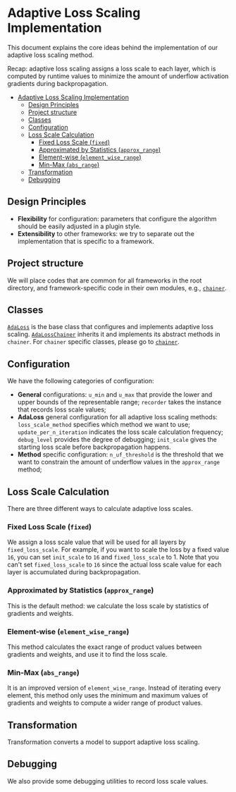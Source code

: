 # Adaptive Loss Scaling Implementation

This document explains the core ideas behind the implementation of our adaptive loss scaling method.

Recap: adaptive loss scaling assigns a loss scale to each layer, which is computed by runtime values to minimize the amount of underflow activation gradients during backpropagation.

- [Adaptive Loss Scaling Implementation](#adaptive-loss-scaling-implementation)
  - [Design Principles](#design-principles)
  - [Project structure](#project-structure)
  - [Classes](#classes)
  - [Configuration](#configuration)
  - [Loss Scale Calculation](#loss-scale-calculation)
    - [Fixed Loss Scale (`fixed`)](#fixed-loss-scale-fixed)
    - [Approximated by Statistics (`approx_range`)](#approximated-by-statistics-approxrange)
    - [Element-wise (`element_wise_range`)](#element-wise-elementwiserange)
    - [Min-Max (`abs_range`)](#min-max-absrange)
  - [Transformation](#transformation)
  - [Debugging](#debugging)

## Design Principles

- **Flexibility** for configuration: parameters that configure the algorithm should be easily adjusted in a plugin style.
- **Extensibility** to other frameworks: we try to separate out the implementation that is specific to a framework.

## Project structure

We will place codes that are common for all frameworks in the root directory, and framework-specific code in their own modules, e.g., [`chainer`](chainer).

## Classes

[`AdaLoss`](ada_loss.py) is the base class that configures and implements adaptive loss scaling. [`AdaLossChainer`](chainer/ada_loss.py) inherits it and implements its abstract methods in `chainer`. For `chainer` specific classes, please go to [`chainer`](chainer).

## Configuration

We have the following categories of configuration:

- **General** configurations: `u_min` and `u_max` that provide the lower and upper bounds of the representable range; `recorder` takes the instance that records loss scale values;
- **AdaLoss** general configuration for all adaptive loss scaling methods: `loss_scale_method` specifies which method we want to use; `update_per_n_iteration` indicates the loss scale calculation frequency; `debug_level` provides the degree of debugging; `init_scale` gives the starting loss scale before backpropagation happens.
- **Method** specific configuration: `n_uf_threshold` is the threshold that we want to constrain the amount of underflow values in the `approx_range` method;

## Loss Scale Calculation

There are three different ways to calculate adaptive loss scales.

### Fixed Loss Scale (`fixed`)

We assign a loss scale value that will be used for all layers by `fixed_loss_scale`. For example, if you want to scale the loss by a fixed value `16`, you can set `init_scale` to `16` and `fixed_loss_scale` to 1. Note that you can't set `fixed_loss_scale` to `16` since the actual loss scale value for each layer is accumulated during backpropagation.

### Approximated by Statistics (`approx_range`)

This is the default method: we calculate the loss scale by statistics of gradients and weights.

### Element-wise (`element_wise_range`)

This method calculates the exact range of product values between gradients and weights, and use it to find the loss scale.

### Min-Max (`abs_range`)

It is an improved version of `element_wise_range`. Instead of iterating every element, this method only uses the minimum and maximum values of gradients and weights to compute a wider range of product values.

## Transformation

Transformation converts a model to support adaptive loss scaling.

## Debugging

We also provide some debugging utilities to record loss scale values.
